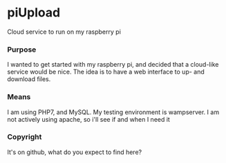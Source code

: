 # piUpload

Cloud service to run on my raspberry pi

### Purpose

I wanted to get started with my raspberry pi, and decided that a cloud-like service would be nice. The idea is to have a web interface to up- and download files.

### Means

I am using PHP7, and MySQL. My testing environment is wampserver. I am not actively using apache, so i'll see if and when I need it


### Copyright

It's on github, what do you expect to find here?
